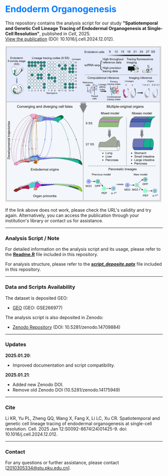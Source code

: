 # <span style="color: #007BFF;">Endoderm Organogenesis </span>

This repository contains the analysis script for our study **"Spatiotemporal and Genetic Cell Lineage Tracing of Endodermal Organogenesis at Single-Cell Resolution"**, published in *Cell*, 2025.  
[View the publication](https://www.cell.com/cell/abstract/S0092-8674(24)01425-9) (DOI: 10.1016/j.cell.2024.12.012).

<img src="https://github.com/RIPKEL/Endoderm_Organogenesis/blob/main/graph_abstract.png" alt="Graph abstract" width="500" height="500">


If the link above does not work, please check the URL's validity and try again. Alternatively, you can access the publication through your institution's library or contact us for assistance.

---

### Analysis Script / Note

For detailed information on the analysis script and its usage, please refer to the [**Readme.R**](Readme.R) file included in this repository.

For analysis structure, please refer to the [***script_deposite.pptx***](script_deposite.pptx) file included in this repository.

---

### Data and Scripts Availability

The dataset is deposited GEO:
- [GEO](https://www.ncbi.nlm.nih.gov/geo/query/acc.cgi?acc=GSE266977) (GEO: GSE266977)

The analysis script is also deposited in Zenodo:

- [Zenodo Repository](https://doi.org/10.5281/zenodo.14709884) (DOI: 10.5281/zenodo.14709884)  

---

### Updates

**2025.01.20**:  
- Improved documentation and script compatibility.

**2025.01.21**:  
- Added new Zenodo DOI.
- Remove old Zenodo DOI (10.5281/zenodo.14175949)
---

### Cite 

Li KR, Yu PL, Zheng QQ, Wang X, Fang X, Li LC, Xu CR. Spatiotemporal and genetic cell lineage tracing of endodermal organogenesis at single-cell resolution. Cell. 2025 Jan 12:S0092-8674(24)01425-9. doi: 10.1016/j.cell.2024.12.012.

---

### Contact

For any questions or further assistance, please contact [2010305334@stu.pku.edu.cn].


